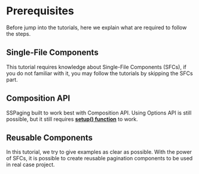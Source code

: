 # Prerequisites
Before jump into the tutorials, here we explain what are required to follow the steps.

## Single-File Components
This tutorial requires knowledge about Single-File Components (SFCs), if you do not familiar with it, you may follow the tutorials by skipping the SFCs part.

## Composition API
SSPaging built to work best with Composition API. Using Options API is still possible, but it still requires **[setup() function](https://vuejs.org/api/composition-api-setup.html)** to work.
## Reusable Components
In this tutorial, we try to give examples as clear as possible. With the power of SFCs, it is possible to create reusable pagination components to be used in real case project.